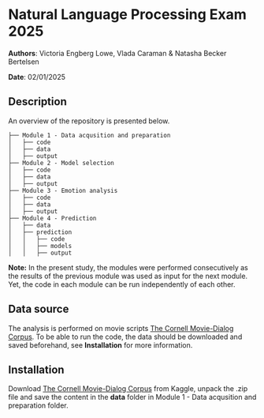 # Natural Language Processing Exam 2025 

**Authors**: Victoria Engberg Lowe, Vlada Caraman & Natasha Becker Bertelsen

**Date**: 02/01/2025

## Description
An overview of the repository is presented below. 
```
├── Module 1 - Data acqusition and preparation     
│   ├── code
│   ├── data
│   ├── output
├── Module 2 - Model selection 
│   ├── code
│   ├── data
│   ├── output
├── Module 3 - Emotion analysis     
│   ├── code
│   ├── data
│   ├── output
├── Module 4 - Prediction 
│   ├── data
│   ├── prediction
│   │   ├── code
│   │   ├── models
│   │   ├── output 

```
**Note:** 
In the present study, the modules were performed consecutively as the results of the previous module was used as input for the next module. Yet, the code in each module can be run independently of each other. 

## Data source
The analysis is performed on movie scripts [The Cornell Movie-Dialog Corpus](https://www.cs.cornell.edu/~cristian/Cornell_Movie-Dialogs_Corpus.html?fbclid=IwZXh0bgNhZW0CMTAAAR3jsE2-wD4HZhTrzowavqA94a6IOpnn5qCSOcdRHJ2toVJawSuxDIVnjog_aem_jYxU3UnBmZPvVrUO6AyOCQ). To be able to run the code, the data should be downloaded and saved beforehand, see **Installation** for more information. 

## Installation
Download [The Cornell Movie-Dialog Corpus](https://www.kaggle.com/datasets/rajathmc/cornell-moviedialog-corpus?resource=download) from Kaggle, unpack the .zip file and save the content in the **data** folder in Module 1 - Data acqusition and preparation folder.

